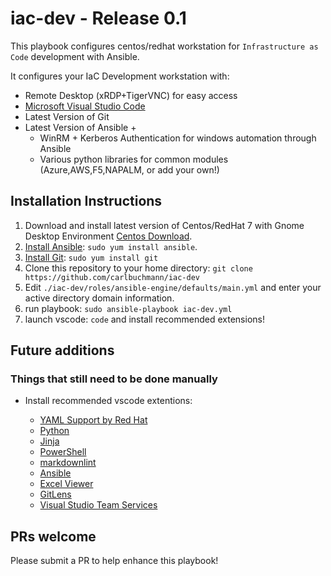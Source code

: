 # iac-dev - Release 0.1

This playbook configures centos/redhat workstation for `Infrastructure as Code` development with Ansible.

It configures your IaC Development workstation with:

- Remote Desktop (xRDP+TigerVNC) for easy access
- [Microsoft Visual Studio Code](https://code.visualstudio.com/)
- Latest Version of Git
- Latest Version of Ansible +
  - WinRM + Kerberos Authentication for windows automation through Ansible
  - Various python libraries for common modules (Azure,AWS,F5,NAPALM, or add your own!)

## Installation Instructions

  1. Download and install latest version of Centos/RedHat 7 with Gnome Desktop Environment [Centos Download](http://isoredirect.centos.org/centos/7/isos/x86_64/CentOS-7-x86_64-Everything-1804.iso).
  2. [Install Ansible](http://docs.ansible.com/intro_installation.html): `sudo yum install ansible`.
  3. [Install Git](https://git-scm.com/download/linux): `sudo yum install git`
  4. Clone this repository to your home directory: `git clone https://github.com/carlbuchmann/iac-dev`
  5. Edit `./iac-dev/roles/ansible-engine/defaults/main.yml` and enter your active directory domain information.
  6. run playbook: `sudo ansible-playbook iac-dev.yml`
  7. launch vscode: `code` and install recommended extensions!

## Future additions

### Things that still need to be done manually

- Install recommended vscode extentions:

  - [YAML Support by Red Hat](https://marketplace.visualstudio.com/items?itemName=redhat.vscode-yaml_)
  - [Python](https://marketplace.visualstudio.com/items?itemName=ms-python.python)
  - [Jinja](https://marketplace.visualstudio.com/items?itemName=wholroyd.jinja)
  - [PowerShell](https://marketplace.visualstudio.com/items?itemName=ms-vscode.PowerShell)
  - [markdownlint](https://marketplace.visualstudio.com/items?itemName=DavidAnson.vscode-markdownlint)
  - [Ansible](https://marketplace.visualstudio.com/items?itemName=vscoss.vscode-ansible)
  - [Excel Viewer](https://marketplace.visualstudio.com/items?itemName=GrapeCity.gc-excelviewer)
  - [GitLens](https://marketplace.visualstudio.com/items?itemName=eamodio.gitlens)
  - [Visual Studio Team Services](https://marketplace.visualstudio.com/items?itemName=ms-vsts.team)

## PRs welcome

Please submit a PR to help enhance this playbook!
